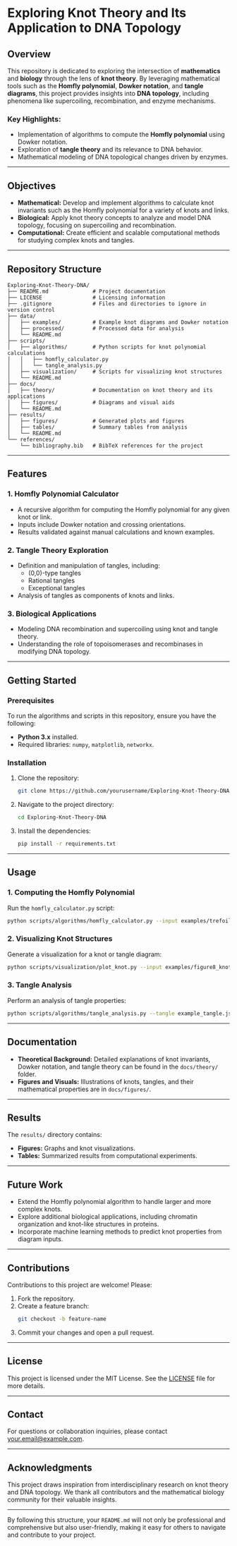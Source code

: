 # Exploring Knot Theory and Its Application to DNA Topology

## Overview

This repository is dedicated to exploring the intersection of **mathematics** and **biology** through the lens of **knot theory**. By leveraging mathematical tools such as the **Homfly polynomial**, **Dowker notation**, and **tangle diagrams**, this project provides insights into **DNA topology**, including phenomena like supercoiling, recombination, and enzyme mechanisms.

### Key Highlights:
- Implementation of algorithms to compute the **Homfly polynomial** using Dowker notation.
- Exploration of **tangle theory** and its relevance to DNA behavior.
- Mathematical modeling of DNA topological changes driven by enzymes.

---

## Objectives

- **Mathematical:** Develop and implement algorithms to calculate knot invariants such as the Homfly polynomial for a variety of knots and links.
- **Biological:** Apply knot theory concepts to analyze and model DNA topology, focusing on supercoiling and recombination.
- **Computational:** Create efficient and scalable computational methods for studying complex knots and tangles.

---

## Repository Structure

```
Exploring-Knot-Theory-DNA/
├── README.md              # Project documentation
├── LICENSE                # Licensing information
├── .gitignore             # Files and directories to ignore in version control
├── data/
│   ├── examples/          # Example knot diagrams and Dowker notation
│   ├── processed/         # Processed data for analysis
│   └── README.md
├── scripts/
│   ├── algorithms/        # Python scripts for knot polynomial calculations
│   │   ├── homfly_calculator.py
│   │   └── tangle_analysis.py
│   ├── visualization/     # Scripts for visualizing knot structures
│   └── README.md
├── docs/
│   ├── theory/            # Documentation on knot theory and its applications
│   ├── figures/           # Diagrams and visual aids
│   └── README.md
├── results/
│   ├── figures/           # Generated plots and figures
│   ├── tables/            # Summary tables from analysis
│   └── README.md
└── references/
    └── bibliography.bib   # BibTeX references for the project
```

---

## Features

### 1. **Homfly Polynomial Calculator**
- A recursive algorithm for computing the Homfly polynomial for any given knot or link.
- Inputs include Dowker notation and crossing orientations.
- Results validated against manual calculations and known examples.

### 2. **Tangle Theory Exploration**
- Definition and manipulation of tangles, including:
  - (0,0)-type tangles
  - Rational tangles
  - Exceptional tangles
- Analysis of tangles as components of knots and links.

### 3. **Biological Applications**
- Modeling DNA recombination and supercoiling using knot and tangle theory.
- Understanding the role of topoisomerases and recombinases in modifying DNA topology.

---

## Getting Started

### Prerequisites
To run the algorithms and scripts in this repository, ensure you have the following:
- **Python 3.x** installed.
- Required libraries: `numpy`, `matplotlib`, `networkx`.

### Installation
1. Clone the repository:
   ```bash
   git clone https://github.com/yourusername/Exploring-Knot-Theory-DNA.git
   ```
2. Navigate to the project directory:
   ```bash
   cd Exploring-Knot-Theory-DNA
   ```
3. Install the dependencies:
   ```bash
   pip install -r requirements.txt
   ```

---

## Usage

### **1. Computing the Homfly Polynomial**
Run the `homfly_calculator.py` script:
```bash
python scripts/algorithms/homfly_calculator.py --input examples/trefoil.txt
```

### **2. Visualizing Knot Structures**
Generate a visualization for a knot or tangle diagram:
```bash
python scripts/visualization/plot_knot.py --input examples/figure8_knot.txt
```

### **3. Tangle Analysis**
Perform an analysis of tangle properties:
```bash
python scripts/algorithms/tangle_analysis.py --tangle example_tangle.json
```

---

## Documentation

- **Theoretical Background:** Detailed explanations of knot invariants, Dowker notation, and tangle theory can be found in the `docs/theory/` folder.
- **Figures and Visuals:** Illustrations of knots, tangles, and their mathematical properties are in `docs/figures/`.

---

## Results

The `results/` directory contains:
- **Figures:** Graphs and knot visualizations.
- **Tables:** Summarized results from computational experiments.

---

## Future Work

- Extend the Homfly polynomial algorithm to handle larger and more complex knots.
- Explore additional biological applications, including chromatin organization and knot-like structures in proteins.
- Incorporate machine learning methods to predict knot properties from diagram inputs.

---

## Contributions

Contributions to this project are welcome! Please:
1. Fork the repository.
2. Create a feature branch:
   ```bash
   git checkout -b feature-name
   ```
3. Commit your changes and open a pull request.

---

## License

This project is licensed under the MIT License. See the [LICENSE](LICENSE) file for more details.

---

## Contact

For questions or collaboration inquiries, please contact [your.email@example.com](mailto:your.email@example.com).

---

## Acknowledgments

This project draws inspiration from interdisciplinary research on knot theory and DNA topology. We thank all contributors and the mathematical biology community for their valuable insights.

---

By following this structure, your `README.md` will not only be professional and comprehensive but also user-friendly, making it easy for others to navigate and contribute to your project.

